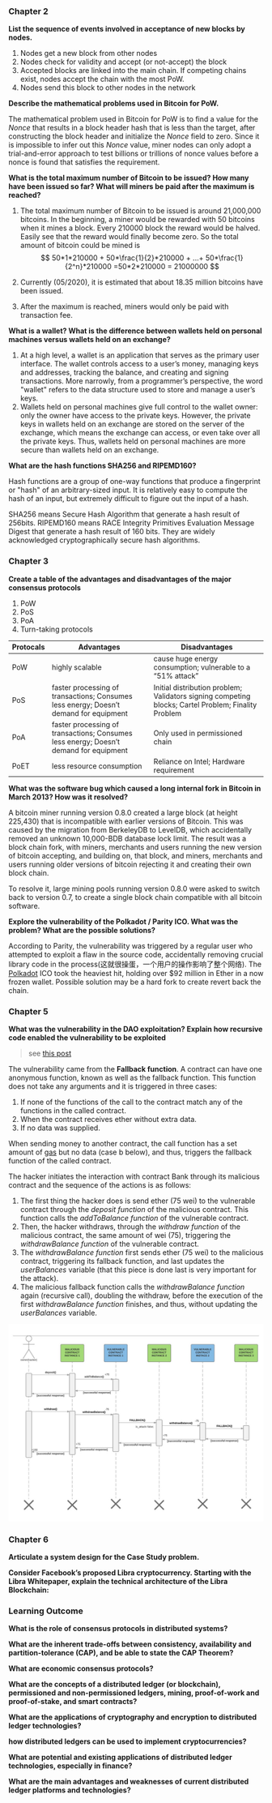 ### Chapter 2

**List the sequence of events involved in acceptance of new blocks by nodes.**

1. Nodes get a new block from other nodes
2. Nodes check for validity and accept (or not-accept) the block
3. Accepted blocks are linked into the main chain. If competing chains exist,
   nodes accept the chain with the most PoW.
4. Nodes send this block to other nodes in the network



**Describe the mathematical problems used in Bitcoin for PoW.**

The mathematical problem used in Bitcoin for PoW is to find a value for the *Nonce* that results in a block header hash that is less than the target, after constructing the block header and initialize the *Nonce* field to zero. Since it is impossible to infer out this *Nonce* value, miner nodes can only adopt a trial-and-error approach to test billions or trillions of nonce values before a nonce is found that satisfies the requirement.



**What is the total maximum number of Bitcoin to be issued? How many have been issued so far? What will miners be paid after the maximum is reached?**

1. The total maximum number of Bitcoin to be issued is around 21,000,000 bitcoins. In the beginning, a miner would be rewarded with 50 bitcoins when it mines a block. Every 210000 block the reward would be halved. Easily see that the reward would finally become zero. So the total amount of bitcoin could be mined is
   $$
   50*1*210000 + 50*\frac{1}{2}*210000 + ...+ 50*\frac{1}{2^n}*210000 
   =50*2*210000 = 21000000
   $$

2. Currently (05/2020), it is estimated that about 18.35 million bitcoins have been issued.

3. After the maximum is reached, miners would only be paid with transaction fee.



**What is a wallet? What is the difference between wallets held on personal machines versus wallets held on an exchange?**

1. At a high level, a wallet is an application that serves as the  primary user interface. The wallet controls access to a user’s money,  managing keys and addresses, tracking the balance, and creating and  signing transactions. More narrowly, from a programmer’s perspective, the word "wallet"  refers to the data structure used to store and manage a user’s keys.
2. Wallets held on personal machines give full control to the wallet owner: only the owner have access to the private keys. However, the private keys in wallets held on an exchange are stored on the server of the exchange, which means the exchange can access, or even take over all the private keys. Thus, wallets held on personal machines are more secure than wallets held on an exchange.



**What are the hash functions SHA256 and RIPEMD160?**

Hash functions are a group of one-way functions that produce a fingerprint or "hash" of an arbitrary-sized input. It is relatively easy to compute the hash of an input, but extremely difficult to figure out the input of a hash.

SHA256 means Secure Hash Algorithm that generate a hash result of 256bits. RIPEMD160 means RACE Integrity Primitives Evaluation Message Digest that generate a hash result of 160 bits. They are widely acknowledged cryptographically secure hash algorithms.



### Chapter 3

**Create a table of the advantages and disadvantages of the major consensus protocols**

1. PoW
2. PoS
3. PoA
4. Turn-taking protocols

| Protocals | Advantages                                                   | Disadvantages                                                |
| --------- | ------------------------------------------------------------ | ------------------------------------------------------------ |
| PoW       | highly scalable                                              | cause huge energy consumption; vulnerable to a “51% attack”  |
| PoS       | faster processing of transactions; Consumes less energy; Doesn’t demand for equipment | Initial distribution problem; Validators signing competing blocks; Cartel Problem; Finality Problem |
| PoA       | faster processing of transactions; Consumes less energy; Doesn’t demand for equipment | Only used in permissioned chain                              |
| PoET      | less resource consumption                                    | Reliance on Intel; Hardware requirement                      |



**What was the software bug which caused a long internal fork in Bitcoin in March 2013? How was it resolved?**

A bitcoin miner running version 0.8.0 created a large block (at height 225,430) that is incompatible with earlier versions of Bitcoin. This was caused by the migration from BerkeleyDB  to LevelDB, which accidentally removed an unknown 10,000-BDB database  lock limit. The result was a block chain fork, with miners, merchants and users running the new version of bitcoin accepting, and building on, that block, and miners, merchants and users running older versions of bitcoin rejecting it and creating their own block chain.

To resolve it, large mining pools running version 0.8.0 were asked to switch back to version 0.7, to create a single block chain compatible with all bitcoin software.



**Explore the vulnerability of the Polkadot / Parity ICO. What was the problem? What are the possible solutions?**

According to Parity, the vulnerability was triggered by a regular user  who attempted to exploit a flaw in the source code, accidentally  removing crucial library code in the process(这就很操蛋，一个用户的操作影响了整个网络). The [Polkadot](https://polkadot.io/) ICO took the heaviest hit, holding over $92 million in Ether in a now frozen wallet. Possible solution may be a hard fork to create revert back the chain.





### Chapter 5

**What was the vulnerability in the DAO exploitation? Explain how recursive code enabled the vulnerability to be exploited**

> see [this post](https://medium.com/@MyPaoG/explaining-the-dao-exploit-for-beginners-in-solidity-80ee84f0d470)

The vulnerability came from the **Fallback function**. A contract can have one anonymous function, known as well as the fallback function. This function does not take any arguments and it is triggered in three cases:

1. If none of the functions of the call to the contract match any of the functions in the called contract.
2. When the contract receives ether without extra data.
3. If no data was supplied.

When sending money to another contract, the call function has a set amount of [gas](http://ethdocs.org/en/latest/contracts-and-transactions/account-types-gas-and-transactions.html#what-is-gas) but no data (case b below), and thus, triggers the fallback function of the called contract.

The hacker initiates the interaction with contract Bank through its  malicious contract and the sequence of the actions is as follows:

1. The first thing the hacker does is send ether (75 wei) to the vulnerable contract through the *deposit* *function* of the malicious contract. This function calls the *addToBalance function* of the vulnerable contract.
2. Then, the hacker withdraws, through the *withdraw function* of the malicious contract, the same amount of wei (75), triggering the *withdrawBalance* *function* of the vulnerable contract.
3. The *withdrawBalance function* first sends ether (75 wei) to the malicious contract, triggering its fallback function, and last updates the *userBalances* variable (that this piece is done last is very important for the attack).
4. The malicious fallback function calls the *withdrawBalance* *function* again (recursive call), doubling the withdraw, before the execution of the first *withdrawBalance function* finishes, and thus, without updating the *userBalances* variable.

![attack](attack.jpeg)



### Chapter 6

**Articulate a system design for the Case Study problem.**





**Consider Facebook’s proposed Libra cryptocurrency. Starting with the Libra Whitepaper, explain the technical architecture of the Libra Blockchain:**





### Learning Outcome

**What is the role of consensus protocols in distributed systems?**

**What are  the inherent trade-offs between consistency, availability and partition-tolerance (CAP), and be able to state the CAP Theorem?**

**What are economic consensus protocols?**

**What are the concepts of a distributed ledger (or blockchain), permissioned and non-permissioned ledgers, mining, proof-of-work and proof-of-stake, and smart contracts?**

**What are the applications of cryptography and encryption to distributed ledger technologies?**

**how distributed ledgers can be used to implement cryptocurrencies?**

**What are potential and existing applications of distributed ledger technologies, especially in finance?**

**What are the main advantages and weaknesses of current distributed ledger platforms and technologies?**
